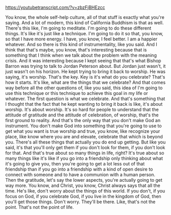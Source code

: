 https://youtubetranscript.com/?v=zbzFjBHEzcc

 You know, the whole self-help culture, all of that stuff is exactly what you're saying. And a lot of modern, this kind of California Buddhism is that as well. There's this like, I'm going to meditate. I'm going to do these different things. It's like it's just like a technique. I'm going to do it so that, you know, so that I have more energy. I have, you know, I feel better. I am a happier whatever. And so there is this kind of instrumentality, like you said. And I think that that's maybe, you know, that's interesting because that is something that I think when we talk about the problem with the meaning crisis. And it was interesting because I kept seeing that that's what Bishop Barron was trying to talk to Jordan Peterson about. But Jordan just wasn't, it just wasn't on his horizon. He kept trying to bring it back to worship. He was saying, it's worship. That's the key. Key is it's what do you celebrate? That's how it starts. It's like, what are the things that we celebrate? And that comes way before all the other questions of, like you said, this idea of I'm going to use this technique or this technique to achieve this goal in my life or whatever. The first question is what we celebrate. And that's something that I thought that the fact that he kept wanting to bring it back is like, it's about worship. It's about worship. It's so hard for people to understand that the attitude of gratitude and the attitude of celebration, of worship, that's the first ground to reality. And that's the only way that you don't make God an instrument. You don't make God into something that you're going to use to get what you want is true worship and true, you know, like recognize your place, like know where you are and elevate, celebrate that which is beyond you. There's all these things that actually you do end up getting. But like you said, it's that you'll only get them if you don't look for them, if you don't look for that. And that's true about so many things in life, right? It's true about so many things like it's like if you go into a friendship only thinking about what it's going to give you, then you're going to get a lot less out of that friendship than if you go into a friendship with a kind of open desire to connect with someone and to have a communion with a human person. Then the gratitude, let's say the lower aspects, you're actually going to get way more. You know, and Christ, you know, Christ always says that all the time. He's like, don't worry about the things of this world. If you don't, if you focus on God, if you celebrate God, if you live in the kingdom of God, then you'll get those things. Don't worry. They'll be there. Like, that's not the point. That's not the point of life.